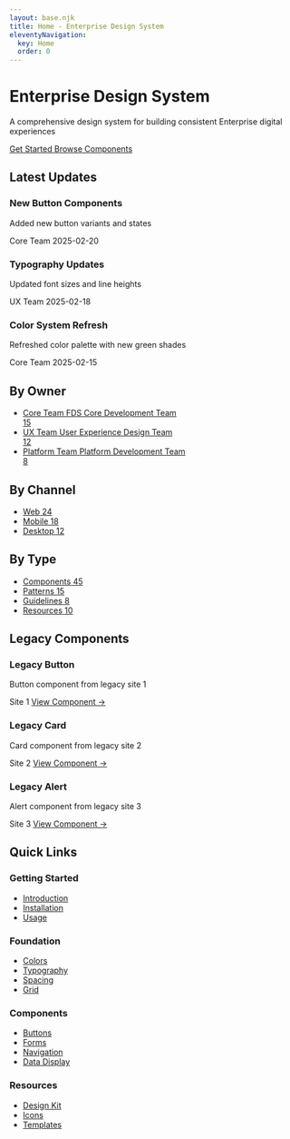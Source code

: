 ```yaml
---
layout: base.njk
title: Home - Enterprise Design System
eleventyNavigation:
  key: Home
  order: 0
---
```


<div class="max-w-7xl mx-auto px-4 sm:px-6 lg:px-8 py-12">
  <!-- Hero Section -->
  <div class="mb-16">
    <h1 class="text-4xl font-bold text-primary mb-4">Enterprise Design System</h1>
    <p class="text-xl text-neutral-dark mb-8">A comprehensive design system for building consistent Enterprise digital experiences</p>
    <div class="flex gap-4">
      <a href="/getting-started" class="inline-flex items-center px-6 py-3 bg-primary hover:bg-primary-dark text-white rounded-fds transition-colors">
        Get Started
      </a>
      <a href="/components" class="inline-flex items-center px-6 py-3 border border-primary text-primary hover:bg-neutral-dark/5 rounded-fds transition-colors">
        Browse Components
      </a>
    </div>
  </div>

  <!-- Latest Updates -->
  <div class="mb-16">
    <h2 class="text-2xl font-bold text-primary mb-6">Latest Updates</h2>
    <div class="grid grid-cols-1 md:grid-cols-3 gap-4">
      <div class="bg-white p-6 rounded-fds">
        <h3 class="text-lg font-semibold text-primary mb-2">New Button Components</h3>
        <p class="text-neutral-dark mb-4">Added new button variants and states</p>
        <div class="flex justify-between items-center text-sm">
          <span class="text-neutral-dark">Core Team</span>
          <span class="text-neutral-dark">2025-02-20</span>
        </div>
      </div>
      <div class="bg-white p-6 rounded-fds">
        <h3 class="text-lg font-semibold text-primary mb-2">Typography Updates</h3>
        <p class="text-neutral-dark mb-4">Updated font sizes and line heights</p>
        <div class="flex justify-between items-center text-sm">
          <span class="text-neutral-dark">UX Team</span>
          <span class="text-neutral-dark">2025-02-18</span>
        </div>
      </div>
      <div class="bg-white p-6 rounded-fds">
        <h3 class="text-lg font-semibold text-primary mb-2">Color System Refresh</h3>
        <p class="text-neutral-dark mb-4">Refreshed color palette with new green shades</p>
        <div class="flex justify-between items-center text-sm">
          <span class="text-neutral-dark">Core Team</span>
          <span class="text-neutral-dark">2025-02-15</span>
        </div>
      </div>
    </div>
  </div>

  <!-- Categories Grid -->
  <div class="grid grid-cols-1 md:grid-cols-3 gap-8 mb-16">
    <!-- By Owner -->
    <div>
      <h2 class="text-2xl font-bold text-primary mb-6">By Owner</h2>
      <ul class="space-y-4">
        <li>
          <a href="/owners/core-team" class="flex items-center justify-between p-4 bg-white rounded-fds hover:bg-neutral-dark/5 transition-colors">
            <div>
              <span class="text-neutral-dark block">Core Team</span>
              <span class="text-neutral-dark/60 text-sm">FDS Core Development Team</span>
            </div>
            <span class="bg-primary/10 text-primary px-3 py-1 rounded-full text-sm">15</span>
          </a>
        </li>
        <li>
          <a href="/owners/ux-team" class="flex items-center justify-between p-4 bg-white rounded-fds hover:bg-neutral-dark/5 transition-colors">
            <div>
              <span class="text-neutral-dark block">UX Team</span>
              <span class="text-neutral-dark/60 text-sm">User Experience Design Team</span>
            </div>
            <span class="bg-primary/10 text-primary px-3 py-1 rounded-full text-sm">12</span>
          </a>
        </li>
        <li>
          <a href="/owners/platform-team" class="flex items-center justify-between p-4 bg-white rounded-fds hover:bg-neutral-dark/5 transition-colors">
            <div>
              <span class="text-neutral-dark block">Platform Team</span>
              <span class="text-neutral-dark/60 text-sm">Platform Development Team</span>
            </div>
            <span class="bg-primary/10 text-primary px-3 py-1 rounded-full text-sm">8</span>
          </a>
        </li>
      </ul>
    </div>
    <div>
      <h2 class="text-2xl font-bold text-primary mb-6">By Channel</h2>
      <ul class="space-y-4">
        <li>
          <a href="/channels/web" class="flex items-center justify-between p-4 bg-white rounded-fds hover:bg-neutral-dark/5 transition-colors">
            <span class="text-neutral-dark">Web</span>
            <span class="bg-primary/10 text-primary px-3 py-1 rounded-full text-sm">24</span>
          </a>
        </li>
        <li>
          <a href="/channels/mobile" class="flex items-center justify-between p-4 bg-white rounded-fds hover:bg-neutral-dark/5 transition-colors">
            <span class="text-neutral-dark">Mobile</span>
            <span class="bg-primary/10 text-primary px-3 py-1 rounded-full text-sm">18</span>
          </a>
        </li>
        <li>
          <a href="/channels/desktop" class="flex items-center justify-between p-4 bg-white rounded-fds hover:bg-neutral-dark/5 transition-colors">
            <span class="text-neutral-dark">Desktop</span>
            <span class="bg-primary/10 text-primary px-3 py-1 rounded-full text-sm">12</span>
          </a>
        </li>
      </ul>
    </div>
    <div>
      <h2 class="text-2xl font-bold text-primary mb-6">By Type</h2>
      <ul class="space-y-4">
        <li>
          <a href="/components" class="flex items-center justify-between p-4 bg-white rounded-fds hover:bg-neutral-dark/5 transition-colors">
            <span class="text-neutral-dark">Components</span>
            <span class="bg-primary/10 text-primary px-3 py-1 rounded-full text-sm">45</span>
          </a>
        </li>
        <li>
          <a href="/patterns" class="flex items-center justify-between p-4 bg-white rounded-fds hover:bg-neutral-dark/5 transition-colors">
            <span class="text-neutral-dark">Patterns</span>
            <span class="bg-primary/10 text-primary px-3 py-1 rounded-full text-sm">15</span>
          </a>
        </li>
        <li>
          <a href="/guidelines" class="flex items-center justify-between p-4 bg-white rounded-fds hover:bg-neutral-dark/5 transition-colors">
            <span class="text-neutral-dark">Guidelines</span>
            <span class="bg-primary/10 text-primary px-3 py-1 rounded-full text-sm">8</span>
          </a>
        </li>
        <li>
          <a href="/resources" class="flex items-center justify-between p-4 bg-white rounded-fds hover:bg-neutral-dark/5 transition-colors">
            <span class="text-neutral-dark">Resources</span>
            <span class="bg-primary/10 text-primary px-3 py-1 rounded-full text-sm">10</span>
          </a>
        </li>
      </ul>
    </div>
  </div>

  <!-- Legacy Components -->
  <div class="mb-16">
    <h2 class="text-2xl font-bold text-primary mb-6">Legacy Components</h2>
    <div class="grid grid-cols-1 md:grid-cols-3 gap-4">
      <div class="bg-white p-6 rounded-fds">
        <h3 class="text-lg font-semibold text-primary mb-2">Legacy Button</h3>
        <p class="text-neutral-dark mb-4">Button component from legacy site 1</p>
        <div class="flex justify-between items-center text-sm">
          <span class="text-neutral-dark">Site 1</span>
          <a href="/legacy-imports/site1/button" class="text-primary hover:underline">View Component →</a>
        </div>
      </div>
      <div class="bg-white p-6 rounded-fds">
        <h3 class="text-lg font-semibold text-primary mb-2">Legacy Card</h3>
        <p class="text-neutral-dark mb-4">Card component from legacy site 2</p>
        <div class="flex justify-between items-center text-sm">
          <span class="text-neutral-dark">Site 2</span>
          <a href="/legacy-imports/site2/card" class="text-primary hover:underline">View Component →</a>
        </div>
      </div>
      <div class="bg-white p-6 rounded-fds">
        <h3 class="text-lg font-semibold text-primary mb-2">Legacy Alert</h3>
        <p class="text-neutral-dark mb-4">Alert component from legacy site 3</p>
        <div class="flex justify-between items-center text-sm">
          <span class="text-neutral-dark">Site 3</span>
          <a href="/legacy-imports/site3/alert" class="text-primary hover:underline">View Component →</a>
        </div>
      </div>
    </div>
  </div>
  
  <!-- Quick Links -->
  <div class="mb-16">
    <h2 class="text-2xl font-bold text-primary mb-6">Quick Links</h2>
    <div class="grid grid-cols-1 md:grid-cols-2 lg:grid-cols-4 gap-4">
      <div class="bg-white p-6 rounded-fds">
        <h3 class="text-lg font-semibold text-primary mb-4">Getting Started</h3>
        <ul class="space-y-2">
          <li><a href="/getting-started#introduction" class="text-neutral-dark hover:text-primary transition-colors">Introduction</a></li>
          <li><a href="/getting-started#installation" class="text-neutral-dark hover:text-primary transition-colors">Installation</a></li>
          <li><a href="/getting-started#usage" class="text-neutral-dark hover:text-primary transition-colors">Usage</a></li>
        </ul>
      </div>
      <div class="bg-white p-6 rounded-fds">
        <h3 class="text-lg font-semibold text-primary mb-4">Foundation</h3>
        <ul class="space-y-2">
          <li><a href="/foundation/colors" class="text-neutral-dark hover:text-primary transition-colors">Colors</a></li>
          <li><a href="/foundation/typography" class="text-neutral-dark hover:text-primary transition-colors">Typography</a></li>
          <li><a href="/foundation/spacing" class="text-neutral-dark hover:text-primary transition-colors">Spacing</a></li>
          <li><a href="/foundation/grid" class="text-neutral-dark hover:text-primary transition-colors">Grid</a></li>
        </ul>
      </div>
      <div class="bg-white p-6 rounded-fds">
        <h3 class="text-lg font-semibold text-primary mb-4">Components</h3>
        <ul class="space-y-2">
          <li><a href="/components/buttons" class="text-neutral-dark hover:text-primary transition-colors">Buttons</a></li>
          <li><a href="/components/forms" class="text-neutral-dark hover:text-primary transition-colors">Forms</a></li>
          <li><a href="/components/navigation" class="text-neutral-dark hover:text-primary transition-colors">Navigation</a></li>
          <li><a href="/components/data-display" class="text-neutral-dark hover:text-primary transition-colors">Data Display</a></li>
        </ul>
      </div>
      <div class="bg-white p-6 rounded-fds">
        <h3 class="text-lg font-semibold text-primary mb-4">Resources</h3>
        <ul class="space-y-2">
          <li><a href="/resources/design-kit" class="text-neutral-dark hover:text-primary transition-colors">Design Kit</a></li>
          <li><a href="/resources/icons" class="text-neutral-dark hover:text-primary transition-colors">Icons</a></li>
          <li><a href="/resources/templates" class="text-neutral-dark hover:text-primary transition-colors">Templates</a></li>
        </ul>
      </div>
    </div>
  </div>
</div>

